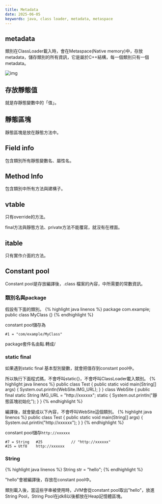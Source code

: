 ```yaml
---
title: Metadata
date: 2025-06-05
keywords: java, class loader, metadata, metaspace
---
```

## metadata
類別在ClassLoader載入時，會在Metaspace(Native memory)中，存放metadata，儲存類別的所有資訊，它是屬於C++結構，每一個類別只有一個metadata。

![img]({{site.imgurl}}/java/metadata.png)

## 存放靜態值
就是存靜態變數中的「值」。

## 靜態區塊
靜態區塊是放在靜態方法中。

## Field info
包含類別所有靜態變數名、屬性名。

## Method Info
包含類別中所有方法與建構子。

## vtable
只有override的方法。

final方法與靜態方法、private方法不能覆寫，就沒有在裡面。

## itable
只有實作介面的方法。

## Constant pool
Constant pool是存放編譯後，.class 檔案的內容，中所需要的常數資訊。

### 類別名與package
假設有下面的類別。
{% highlight java linenos %}
package com.example;
public class MyClass {}
{% endhighlight %}

constant pool儲存為
```
#1 = "com/example/MyClass"
```
package套件名由點.轉成\/

### static final
如果遇到static final 基本型別變數，就會把值存到constant pool中。

所以執行下面程式碼，不會呼叫static{}，不會呼叫ClassLoader載入類別。
{% highlight java linenos %}
public class Test {
  public static void main(String[] args) {
    System.out.println(WebSite.IMG_URL);
  }
}
class WebSite {
  public final static String IMG_URL = "http://xxxxxx";
  static {
    System.out.println("靜態區塊初始化");
  }
}
{% endhighlight %}

編譯後，就會變成以下內容，不會呼叫WebSite這個類別。
{% highlight java linenos %}
public class Test {
  public static void main(String[] args) {
    System.out.println("http://xxxxxx");
  }
}
{% endhighlight %}

constant pool儲存`http://xxxxxx`
```
#7 = String   #25             // "http://xxxxxx"
#25 = Utf8    http://xxxxxx
```

### String
{% highlight java linenos %}
String str = "hello";
{% endhighlight %}

\"hello\"會被編譯後，存放在constant pool中。

類別載入後，當這些字串被使用時，JVM會從constant pool取出"hello"，放進String Pool，String Pool在jdk8以後都放在Heap記憶體區塊。

